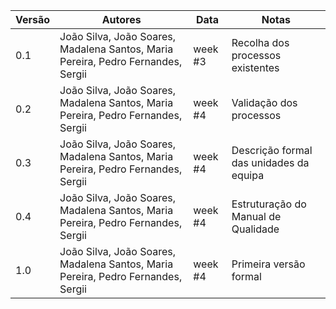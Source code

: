 |Versão|Autores|Data|Notas|
|---|---|---|---|
|0.1|João Silva, João Soares, Madalena Santos, Maria Pereira, Pedro Fernandes, Sergii|week #3|Recolha dos processos existentes|
|0.2|João Silva, João Soares, Madalena Santos, Maria Pereira, Pedro Fernandes, Sergii|week #4|Validação dos processos|
|0.3|João Silva, João Soares, Madalena Santos, Maria Pereira, Pedro Fernandes, Sergii|week #4|Descrição formal das unidades da equipa|
|0.4|João Silva, João Soares, Madalena Santos, Maria Pereira, Pedro Fernandes, Sergii|week #4|Estruturação do Manual de Qualidade|
|1.0|João Silva, João Soares, Madalena Santos, Maria Pereira, Pedro Fernandes, Sergii|week #4|Primeira versão formal|